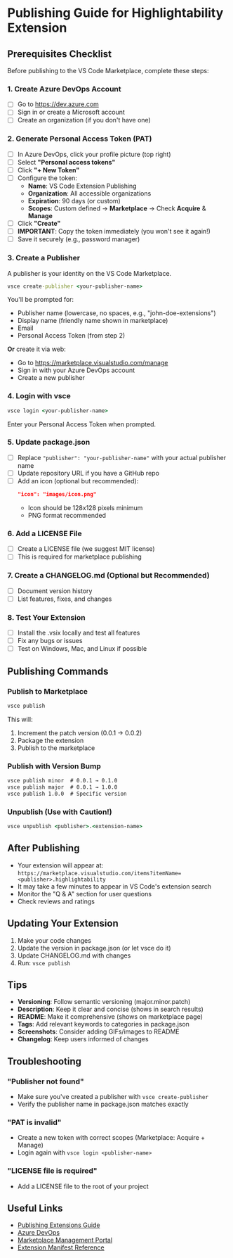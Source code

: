 # Publishing Guide for Highlightability Extension

## Prerequisites Checklist

Before publishing to the VS Code Marketplace, complete these steps:

### 1. Create Azure DevOps Account
- [ ] Go to https://dev.azure.com
- [ ] Sign in or create a Microsoft account
- [ ] Create an organization (if you don't have one)

### 2. Generate Personal Access Token (PAT)
- [ ] In Azure DevOps, click your profile picture (top right)
- [ ] Select **"Personal access tokens"**
- [ ] Click **"+ New Token"**
- [ ] Configure the token:
  - **Name**: VS Code Extension Publishing
  - **Organization**: All accessible organizations
  - **Expiration**: 90 days (or custom)
  - **Scopes**: Custom defined → **Marketplace** → Check **Acquire** & **Manage**
- [ ] Click **"Create"**
- [ ] **IMPORTANT**: Copy the token immediately (you won't see it again!)
- [ ] Save it securely (e.g., password manager)

### 3. Create a Publisher
A publisher is your identity on the VS Code Marketplace.

```cmd
vsce create-publisher <your-publisher-name>
```

You'll be prompted for:
- Publisher name (lowercase, no spaces, e.g., "john-doe-extensions")
- Display name (friendly name shown in marketplace)
- Email
- Personal Access Token (from step 2)

**Or** create it via web:
- Go to https://marketplace.visualstudio.com/manage
- Sign in with your Azure DevOps account
- Create a new publisher

### 4. Login with vsce
```cmd
vsce login <your-publisher-name>
```
Enter your Personal Access Token when prompted.

### 5. Update package.json
- [ ] Replace `"publisher": "your-publisher-name"` with your actual publisher name
- [ ] Update repository URL if you have a GitHub repo
- [ ] Add an icon (optional but recommended):
  ```json
  "icon": "images/icon.png"
  ```
  - Icon should be 128x128 pixels minimum
  - PNG format recommended

### 6. Add a LICENSE File
- [ ] Create a LICENSE file (we suggest MIT license)
- [ ] This is required for marketplace publishing

### 7. Create a CHANGELOG.md (Optional but Recommended)
- [ ] Document version history
- [ ] List features, fixes, and changes

### 8. Test Your Extension
- [ ] Install the .vsix locally and test all features
- [ ] Fix any bugs or issues
- [ ] Test on Windows, Mac, and Linux if possible

## Publishing Commands

### Publish to Marketplace
```cmd
vsce publish
```

This will:
1. Increment the patch version (0.0.1 → 0.0.2)
2. Package the extension
3. Publish to the marketplace

### Publish with Version Bump
```cmd
vsce publish minor  # 0.0.1 → 0.1.0
vsce publish major  # 0.0.1 → 1.0.0
vsce publish 1.0.0  # Specific version
```

### Unpublish (Use with Caution!)
```cmd
vsce unpublish <publisher>.<extension-name>
```

## After Publishing

- Your extension will appear at: `https://marketplace.visualstudio.com/items?itemName=<publisher>.highlightability`
- It may take a few minutes to appear in VS Code's extension search
- Monitor the "Q & A" section for user questions
- Check reviews and ratings

## Updating Your Extension

1. Make your code changes
2. Update the version in package.json (or let vsce do it)
3. Update CHANGELOG.md with changes
4. Run: `vsce publish`

## Tips

- **Versioning**: Follow semantic versioning (major.minor.patch)
- **Description**: Keep it clear and concise (shows in search results)
- **README**: Make it comprehensive (shows on marketplace page)
- **Tags**: Add relevant keywords to categories in package.json
- **Screenshots**: Consider adding GIFs/images to README
- **Changelog**: Keep users informed of changes

## Troubleshooting

### "Publisher not found"
- Make sure you've created a publisher with `vsce create-publisher`
- Verify the publisher name in package.json matches exactly

### "PAT is invalid"
- Create a new token with correct scopes (Marketplace: Acquire + Manage)
- Login again with `vsce login <publisher-name>`

### "LICENSE file is required"
- Add a LICENSE file to the root of your project

## Useful Links

- [Publishing Extensions Guide](https://code.visualstudio.com/api/working-with-extensions/publishing-extension)
- [Azure DevOps](https://dev.azure.com)
- [Marketplace Management Portal](https://marketplace.visualstudio.com/manage)
- [Extension Manifest Reference](https://code.visualstudio.com/api/references/extension-manifest)
